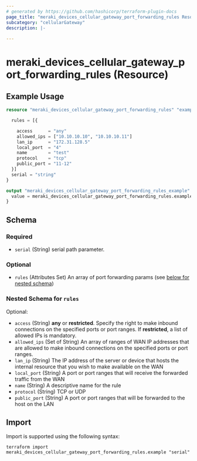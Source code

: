 ```yaml
---
# generated by https://github.com/hashicorp/terraform-plugin-docs
page_title: "meraki_devices_cellular_gateway_port_forwarding_rules Resource - terraform-provider-meraki"
subcategory: "cellularGateway"
description: |-
  
---
```


# meraki_devices_cellular_gateway_port_forwarding_rules (Resource)



## Example Usage

```terraform
resource "meraki_devices_cellular_gateway_port_forwarding_rules" "example" {

  rules = [{

    access      = "any"
    allowed_ips = ["10.10.10.10", "10.10.10.11"]
    lan_ip      = "172.31.128.5"
    local_port  = "4"
    name        = "test"
    protocol    = "tcp"
    public_port = "11-12"
  }]
  serial = "string"
}

output "meraki_devices_cellular_gateway_port_forwarding_rules_example" {
  value = meraki_devices_cellular_gateway_port_forwarding_rules.example
}
```

<!-- schema generated by tfplugindocs -->
## Schema

### Required

- `serial` (String) serial path parameter.

### Optional

- `rules` (Attributes Set) An array of port forwarding params (see [below for nested schema](#nestedatt--rules))

<a id="nestedatt--rules"></a>
### Nested Schema for `rules`

Optional:

- `access` (String) **any** or **restricted**. Specify the right to make inbound connections on the specified ports or port ranges. If **restricted**, a list of allowed IPs is mandatory.
- `allowed_ips` (Set of String) An array of ranges of WAN IP addresses that are allowed to make inbound connections on the specified ports or port ranges.
- `lan_ip` (String) The IP address of the server or device that hosts the internal resource that you wish to make available on the WAN
- `local_port` (String) A port or port ranges that will receive the forwarded traffic from the WAN
- `name` (String) A descriptive name for the rule
- `protocol` (String) TCP or UDP
- `public_port` (String) A port or port ranges that will be forwarded to the host on the LAN

## Import

Import is supported using the following syntax:

```shell
terraform import meraki_devices_cellular_gateway_port_forwarding_rules.example "serial"
```
